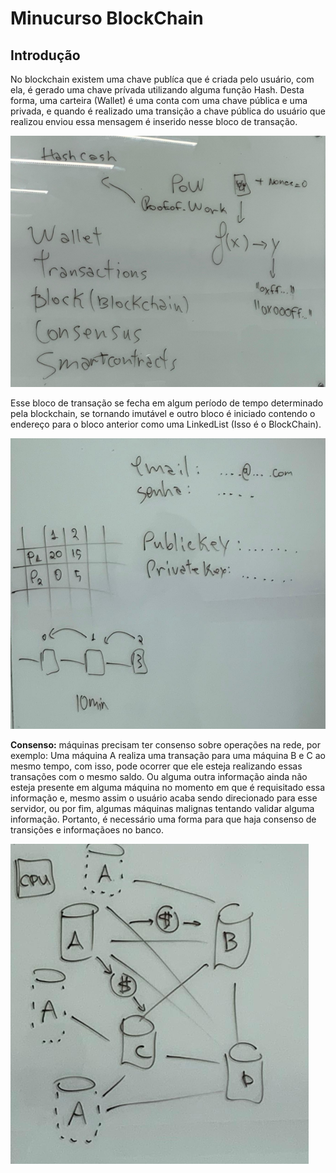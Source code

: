 # Minucurso BlockChain 

## Introdução

No blockchain existem uma chave publíca que é criada pelo usuário, com ela, é gerado uma chave prívada utilizando alguma função Hash. Desta forma, uma carteira (Wallet) é uma conta com uma chave pública e uma privada, e quando é realizado uma transição a chave pública do usuário que realizou enviou essa mensagem é inserido nesse bloco de transação.

![introdução](imagens/introduction.jpeg)

Esse bloco de transação se fecha em algum período de tempo determinado pela blockchain, se tornando imutável e outro bloco é iniciado contendo o endereço para o bloco anterior como uma LinkedList (Isso é o BlockChain).

![Mudança de Estados](imagens/statesChange.jpeg)

**Consenso:** máquinas precisam ter consenso sobre operações na rede, por exemplo:
Uma máquina A realiza uma transação para uma máquina B e C ao mesmo tempo, com isso, pode ocorrer que ele esteja realizando essas transações com o mesmo saldo. Ou alguma outra informação ainda não esteja presente em alguma máquina no momento em que é requisitado essa informação e, mesmo assim o usuário acaba sendo direcionado para esse servidor, ou por fim, algumas máquinas malignas tentando validar alguma informação. Portanto, é necessário uma forma para que haja consenso de transições e informaçãoes no banco.

![conflito e consenso](imagens/conflict.png)